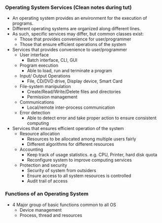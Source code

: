 ### Operating System Services (Clean notes during tut)
- An operating system provides an environment for the execution of programs.
- Different operating systems are organized along different lines.
- As such, specific services may differ, but common classes exist:
	- Those that provides convenience for user/programmer
	- Those that ensure efficient operations of the system
- Services that provides convenience to user/programmer
	- User interface
		- Batch interface, CLI, GUI
	- Program execution
		- Able to load, run and terminate a program
	- Input/ Output Operations
		- File, CD/DVD drive, Display device, Smart Card
	- File-system manipulation
		- Create/Read/Write/Delete files and directories
		- Permission management
	- Communications
		- Local/remote inter-process communication
	- Error detection
		- Able to detect error and take proper action to ensure consistent computing
- Services that ensures efficient operation of the system 
	- Resource allocation
		- Resources to be allocated among multiple users fairly 
		- Different algorithms for different resources
	- Accounting
		- Keep track of usage statistics. e.g. CPU, Printer, hard disk quota
		- Reconfigure system to improve computing services
	- Protection and security
		- Security of system from outsiders
		- Ensure access to all system resources is controlled
		- Audit trail of access

### Functions of an Operating System
- 4 Major group of basic functions common to all OS
	- Device management
	- Process, thread and resources 